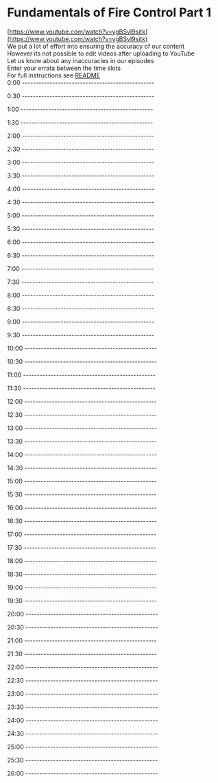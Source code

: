 # Fundamentals of Fire Control Part 1

[https://www.youtube.com/watch?v=ygBSvI9sitk](https://www.youtube.com/watch?v=ygBSvI9sitk)  
We put a lot of effort into ensuring the accuracy of our content  
However its not possible to edit videos after uploading to YouTube  
Let us know about any inaccuracies in our episodes  
Enter your errata between the time slots  
For full instructions see [README](../../..#readme)  
0:00 ------------------------------------------------  




0:30 ------------------------------------------------  




1:00 ------------------------------------------------  




1:30 ------------------------------------------------  




2:00 ------------------------------------------------  




2:30 ------------------------------------------------  




3:00 ------------------------------------------------  




3:30 ------------------------------------------------  




4:00 ------------------------------------------------  




4:30 ------------------------------------------------  




5:00 ------------------------------------------------  




5:30 ------------------------------------------------  




6:00 ------------------------------------------------  




6:30 ------------------------------------------------  




7:00 ------------------------------------------------  




7:30 ------------------------------------------------  




8:00 ------------------------------------------------  




8:30 ------------------------------------------------  




9:00 ------------------------------------------------  




9:30 ------------------------------------------------  




10:00 ------------------------------------------------  




10:30 ------------------------------------------------  




11:00 ------------------------------------------------  




11:30 ------------------------------------------------  




12:00 ------------------------------------------------  




12:30 ------------------------------------------------  




13:00 ------------------------------------------------  




13:30 ------------------------------------------------  




14:00 ------------------------------------------------  




14:30 ------------------------------------------------  




15:00 ------------------------------------------------  




15:30 ------------------------------------------------  




16:00 ------------------------------------------------  




16:30 ------------------------------------------------  




17:00 ------------------------------------------------  




17:30 ------------------------------------------------  




18:00 ------------------------------------------------  




18:30 ------------------------------------------------  




19:00 ------------------------------------------------  




19:30 ------------------------------------------------  




20:00 ------------------------------------------------  




20:30 ------------------------------------------------  




21:00 ------------------------------------------------  




21:30 ------------------------------------------------  




22:00 ------------------------------------------------  




22:30 ------------------------------------------------  




23:00 ------------------------------------------------  




23:30 ------------------------------------------------  




24:00 ------------------------------------------------  




24:30 ------------------------------------------------  




25:00 ------------------------------------------------  




25:30 ------------------------------------------------  




26:00 ------------------------------------------------  




